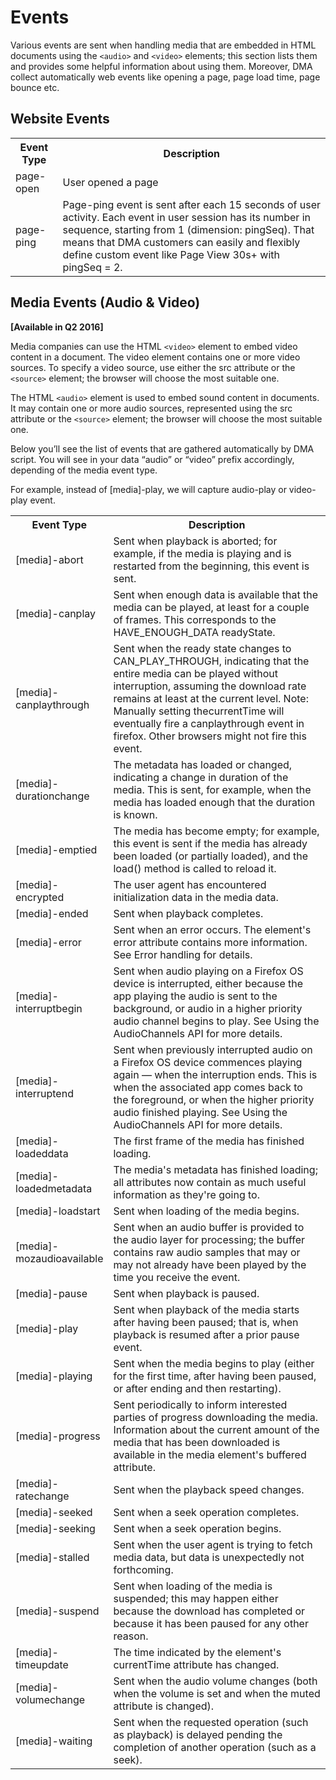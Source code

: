 # Events

Various events are sent when handling media that are embedded in HTML documents using the `<audio>` and `<video>` elements; this section lists them and provides some helpful information about using them. Moreover, DMA collect automatically web events like opening a page, page load time, page bounce etc.

## Website Events

<table>
<tr>
<th width="15%">Event Type</th>
<th width="85%">Description</th>
</tr>
<tr>
<td>page-open</td>
<td>User opened a page</td>
</tr>
<tr>
<td>page-ping</td>
<td>Page-ping event is sent after each 15 seconds of user activity. Each event in user session has its number in sequence, starting from 1 (dimension: pingSeq). That means that DMA customers can easily and flexibly define custom event like Page View 30s+ with pingSeq = 2.</td>
</tr>
</table>

## Media Events (Audio & Video)

<aside class="notice"><b>[Available in Q2 2016]</b></aside>

Media companies can use the  HTML `<video>` element to embed video content in a document. The video element contains one or more video sources. To specify a video source, use either the src attribute or the `<source>` element; the browser will choose the most suitable one.

The HTML `<audio>` element is used to embed sound content in documents. It may contain one or more audio sources, represented using the src attribute or the `<source>` element; the browser will choose the most suitable one.

Below you’ll see the list of events that are gathered automatically by DMA script. You will see in your data “audio” or “video” prefix accordingly, depending of the media event type.

For example, instead of [media]-play, we will capture audio-play or video-play event.

<table>
<tr>
<th width="20%">Event Type</th>
<th width="80%">Description</th>
</tr>
<tr>
<td>[media]-abort</td>
<td>Sent when playback is aborted; for example, if the media is playing and is restarted from the beginning, this event is sent.</td>
</tr>
<tr>
<td>[media]-canplay</td>
<td>Sent when enough data is available that the media can be played, at least for a couple of frames.  This corresponds to the HAVE_ENOUGH_DATA readyState.</td>
</tr>
<tr>
<td>[media]-canplaythrough</td>
<td>Sent when the ready state changes to CAN_PLAY_THROUGH, indicating that the entire media can be played without interruption, assuming the download rate remains at least at the current level. Note: Manually setting thecurrentTime will eventually fire a canplaythrough event in firefox. Other browsers might not fire this event.</td>
</tr>
<tr>
<td>[media]-durationchange</td>
<td>The metadata has loaded or changed, indicating a change in duration of the media.  This is sent, for example, when the media has loaded enough that the duration is known.</td>
</tr>
<tr>
<td>[media]-emptied</td>
<td>The media has become empty; for example, this event is sent if the media has already been loaded (or partially loaded), and the load() method is called to reload it.</td>
</tr>
<tr>
<td>[media]-encrypted</td>
<td>The user agent has encountered initialization data in the media data.</td>
</tr>
<tr>
<td>[media]-ended</td>
<td>Sent when playback completes.</td>
</tr>
<tr>
<td>[media]-error</td>
<td>Sent when an error occurs.  The element's error attribute contains more information. See Error handling for details.</td>
</tr>
<tr>
<td>[media]-interruptbegin</td>
<td>Sent when audio playing on a Firefox OS device is interrupted, either because the app playing the audio is sent to the background, or audio in a higher priority audio channel begins to play. See Using the AudioChannels API for more details.</td>
</tr>
<tr>
<td>[media]-interruptend</td>
<td>Sent when previously interrupted audio on a Firefox OS device commences playing again — when the interruption ends. This is when the associated app comes back to the foreground, or when the higher priority audio finished playing. See Using the AudioChannels API for more details.</td>
</tr>
<tr>
<td>[media]-loadeddata</td>
<td>The first frame of the media has finished loading.</td>
</tr>
<tr>
<td>[media]-loadedmetadata</td>
<td>The media's metadata has finished loading; all attributes now contain as much useful information as they're going to.</td>
</tr>
<tr>
<td>[media]-loadstart</td>
<td>Sent when loading of the media begins.</td>
</tr>
<tr>
<td>[media]-mozaudioavailable</td>
<td>Sent when an audio buffer is provided to the audio layer for processing; the buffer contains raw audio samples that may or may not already have been played by the time you receive the event.</td>
</tr>
<tr>
<td>[media]-pause</td>
<td>Sent when playback is paused.</td>
</tr>
<tr>
<td>[media]-play</td>
<td>Sent when playback of the media starts after having been paused; that is, when playback is resumed after a prior pause event.</td>
</tr>
<tr>
<td>[media]-playing</td>
<td>Sent when the media begins to play (either for the first time, after having been paused, or after ending and then restarting).</td>
</tr>
<tr>
<td>[media]-progress</td>
<td>Sent periodically to inform interested parties of progress downloading the media. Information about the current amount of the media that has been downloaded is available in the media element's buffered attribute.</td>
</tr>
<tr>
<td>[media]-ratechange</td>
<td>Sent when the playback speed changes.</td>
</tr>
<tr>
<td>[media]-seeked</td>
<td>Sent when a seek operation completes.</td>
</tr>
<tr>
<td>[media]-seeking</td>
<td>Sent when a seek operation begins.</td>
</tr>
<tr>
<td>[media]-stalled</td>
<td>Sent when the user agent is trying to fetch media data, but data is unexpectedly not forthcoming.</td>
</tr>
<tr>
<td>[media]-suspend</td>
<td>Sent when loading of the media is suspended; this may happen either because the download has completed or because it has been paused for any other reason.</td>
</tr>
<tr>
<td>[media]-timeupdate</td>
<td>The time indicated by the element's currentTime attribute has changed.</td>
</tr>
<tr>
<td>[media]-volumechange</td>
<td>Sent when the audio volume changes (both when the volume is set and when the muted attribute is changed).</td>
</tr>
<tr>
<td>[media]-waiting</td>
<td>Sent when the requested operation (such as playback) is delayed pending the completion of another operation (such as a seek).</td>
</tr>
</table>
